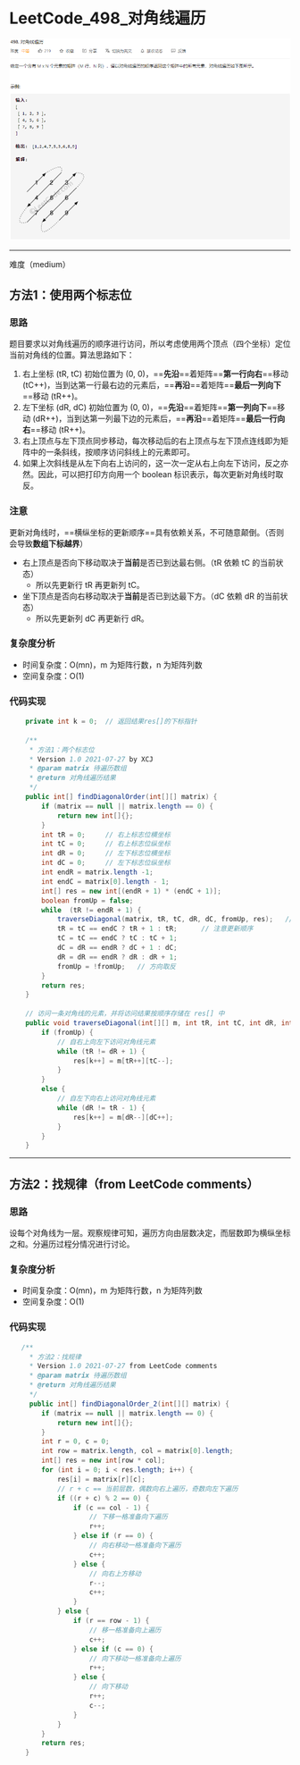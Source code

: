 # LeetCode_498_对角线遍历

![image-20210727183843007](LeetCode_498_1.png)

---

难度（medium）

## 方法1：使用两个标志位

### 思路

题目要求以对角线遍历的顺序进行访问，所以考虑使用两个顶点（四个坐标）定位当前对角线的位置。算法思路如下：

1. 右上坐标 (tR, tC) 初始位置为 (0, 0)，==**先沿**==着矩阵==**第一行向右**==移动 (tC++)，当到达第一行最右边的元素后，==**再沿**==着矩阵==**最后一列向下**==移动 (tR++)。
2. 左下坐标 (dR, dC) 初始位置为 (0, 0)，==**先沿**==着矩阵==**第一列向下**==移动 (dR++)，当到达第一列最下边的元素后，==**再沿**==着矩阵==**最后一行向右**==移动 (tR++)。
3. 右上顶点与左下顶点同步移动，每次移动后的右上顶点与左下顶点连线即为矩阵中的一条斜线，按顺序访问斜线上的元素即可。
4. 如果上次斜线是从左下向右上访问的，这一次一定从右上向左下访问，反之亦然。因此，可以把打印方向用一个 boolean 标识表示，每次更新对角线时取反。

### 注意

更新对角线时，==横纵坐标的更新顺序==具有依赖关系，不可随意颠倒。（否则会导致**数组下标越界**）

* 右上顶点是否向下移动取决于**当前**是否已到达最右侧。（tR 依赖 tC 的当前状态）
  * 所以先更新行 tR 再更新列 tC。
* 坐下顶点是否向右移动取决于**当前**是否已到达最下方。（dC 依赖 dR 的当前状态）
  * 所以先更新列 dC 再更新行 dR。

### 复杂度分析

* 时间复杂度：O(mn)，m 为矩阵行数，n 为矩阵列数
* 空间复杂度：O(1)

### 代码实现

~~~java
    private int k = 0;	// 返回结果res[]的下标指针

    /**
     * 方法1：两个标志位
     * Version 1.0 2021-07-27 by XCJ
     * @param matrix 待遍历数组
     * @return 对角线遍历结果
     */
    public int[] findDiagonalOrder(int[][] matrix) {
        if (matrix == null || matrix.length == 0) {
            return new int[]{};
        }
        int tR = 0;     // 右上标志位横坐标
        int tC = 0;     // 右上标志位纵坐标
        int dR = 0;     // 左下标志位横坐标
        int dC = 0;     // 左下标志位纵坐标
        int endR = matrix.length -1;
        int endC = matrix[0].length - 1;
        int[] res = new int[(endR + 1) * (endC + 1)];
        boolean fromUp = false;
        while  (tR != endR + 1) {
            traverseDiagonal(matrix, tR, tC, dR, dC, fromUp, res);   // 遍历一个对角线
            tR = tC == endC ? tR + 1 : tR; 		// 注意更新顺序
            tC = tC == endC ? tC : tC + 1;
            dC = dR == endR ? dC + 1 : dC;
            dR = dR == endR ? dR : dR + 1;
            fromUp = !fromUp;   // 方向取反
        }
        return res;
    }

    // 访问一条对角线的元素，并将访问结果按顺序存储在 res[] 中
    public void traverseDiagonal(int[][] m, int tR, int tC, int dR, int dC, boolean fromUp, int[] res) {
        if (fromUp) {
            // 自右上向左下访问对角线元素
            while (tR != dR + 1) {
                res[k++] = m[tR++][tC--];
            }
        }
        else {
            // 自左下向右上访问对角线元素
            while (dR != tR - 1) {
                res[k++] = m[dR--][dC++];
            }
        }
    }
~~~

---

## 方法2：找规律（from LeetCode comments）

### 思路

设每个对角线为一层。观察规律可知，遍历方向由层数决定，而层数即为横纵坐标之和。分遍历过程分情况进行讨论。

### 复杂度分析

* 时间复杂度：O(mn)，m 为矩阵行数，n 为矩阵列数
* 空间复杂度：O(1)

### 代码实现

~~~java
   /**
     * 方法2：找规律
     * Version 1.0 2021-07-27 from LeetCode comments
     * @param matrix 待遍历数组
     * @return 对角线遍历结果
     */
     public int[] findDiagonalOrder_2(int[][] matrix) {
        if (matrix == null || matrix.length == 0) {
            return new int[]{};
        }
        int r = 0, c = 0;
        int row = matrix.length, col = matrix[0].length;
        int[] res = new int[row * col];
        for (int i = 0; i < res.length; i++) {
            res[i] = matrix[r][c];
            // r + c == 当前层数，偶数向右上遍历，奇数向左下遍历
            if ((r + c) % 2 == 0) {
                if (c == col - 1) {
                    // 下移一格准备向下遍历
                    r++;
                } else if (r == 0) {
                    // 向右移动一格准备向下遍历
                    c++;
                } else {
                    // 向右上方移动
                    r--;
                    c++;
                }
            } else {
                if (r == row - 1) {
                    // 移一格准备向上遍历
                    c++;
                } else if (c == 0) {
                    // 向下移动一格准备向上遍历
                    r++;
                } else {
                    // 向下移动
                    r++;
                    c--;
                }
            }
        }
        return res;
    }
~~~